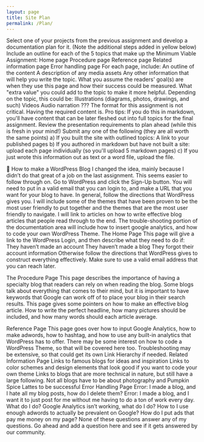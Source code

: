 ```yaml
---
layout: page
title: Site Plan
permalink: /Plan/
---
```

Select one of your projects from the previous assignment and develop a documentation plan for it. (Note the additional steps added in yellow below)
Include an outline for each of the 5 topics that make up the Minimum Viable Assignment:
Home page
Procedure page
Reference page
Related information page
Error handling page
For each page, include:
An outline of the content
A description of any media assets
Any other information that will help you write the topic.
What you assume the readers' goal(s) are when they use this page and how their success could be measured.
What "extra value" you could add to the topic to make it more helpful. Depending on the topic, this could be:
Illustrations (diagrams, photos, drawings, and such)
Videos
Audio narration
???
The format for this assignment is not critical. Having the required content is.
Pro tips:
If you do this in markdown, you'll have content that can be later fleshed out into full topics for the final assignment.
Review the presentation requirements to plan ahead (while this is fresh in your mind!)
Submit any one of the following (they are all worth the same points)
a) If you built the site with outlined topics: A link to your published pages
b) If you authored in markdown but have not built a site: upload each page individually (so you'll upload 5 markdown pages)
c) If you just wrote this information out as text or a word file, upload the file.


How to make a WordPress Blog
I changed the idea, mainly because I didn’t do that great of a job on the last assignment. This seems easier to follow through on. 
Go to WordPress and click the Sign-Up button.
You will need to put in a valid email that you can login to, and make a URL that you want for your blog to have. In general, follow the directions that WordPress gives you.
I will include some of the themes that have been proven to be the most user friendly to put together and the themes that are the most user friendly to navigate. I will link to articles on how to write effective blog articles that people read through to the end. The trouble-shooting portion of the documentation area will include how to insert google analytics, and how to code your own WordPress Theme. 
The Home Page
This page will give a link to the WordPress Login, and then describe what they need to do if:
They haven’t made an account
They haven’t made a blog
They forgot their account information
Otherwise follow the directions that WordPress gives to construct everything effectively. Make sure to use a valid email address that you can reach later. 

The Procedure Page
This page describes the importance of having a specialty blog that readers can rely on when reading the blog. Some blogs talk about everything that comes to their mind, but it is important to have keywords that Google can work off of to place your blog in their search results.
This page gives some pointers on how to make an effective blog article. How to write the perfect headline, how many pictures should be included, and how many words should each article average.  

 Reference Page
This page goes over how to input Google Analytics, how to make adwords, how to hashtag, and how to use any built-in analytics that WordPress has to offer.
There may be some interest on how to code a WordPress Theme, so that will be covered here too. Troubleshooting may be extensive, so that could get its own Link Hierarchy if needed. 
Related Information Page
Links to famous blogs for ideas and inspiration
Links to color schemes and design elements that look good if you want to code your own theme
Links to blogs that are more technical in nature, but still have a large following. Not all blogs have to be about photography and Pumpkin Spice Lattes to be successful 
Error Handling Page
Error: I made a blog, and I hate all my blog posts, how do I delete them?
Error: I made a blog, and I want it to just post for me without me having to do a ton of work every day. What do I do?
Google Analytics isn’t working, what do I do?
How to I use enough adwords to actually be prevalent on Google?
How do I put ads that pay me money on my page?
None of these questions answer any of my questions. 
Go ahead and add a question here and see if it gets answered by our community. 

